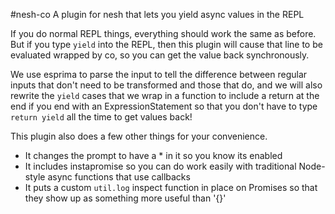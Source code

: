 #nesh-co
A plugin for nesh that lets you yield async values in the REPL

If you do normal REPL things, everything should work the same as before.
But if you type `yield` into the REPL, then this plugin will cause that
line to be evaluated wrapped by co, so you can get the value back
synchronously.

We use esprima to parse the input to tell the difference between regular
inputs that don't need to be transformed and those that do, and we will
also rewrite the `yield` cases that we wrap in a function to include a
return at the end if you end with an ExpressionStatement so that you
don't have to type `return yield` all the time to get values back!

This plugin also does a few other things for your convenience.
- It changes the prompt to have a * in it so you know its enabled
- It includes instapromise so you can do work easily with traditional
  Node-style async functions that use callbacks
- It puts a custom `util.log` inspect function in place on Promises
  so that they show up as something more useful than '{}'

